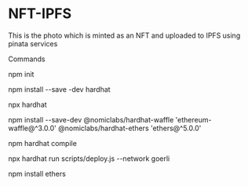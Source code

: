 # NFT-IPFS

This is the photo which is minted as an NFT and uploaded to IPFS using pinata services 

Commands 

npm init 

npm install --save -dev hardhat 

npx hardhat 

npm install --save-dev @nomiclabs/hardhat-waffle 'ethereum-waffle@^3.0.0' @nomiclabs/hardhat-ethers 'ethers@^5.0.0'

npm hardhat compile 

npx hardhat run scripts/deploy.js --network goerli

npm install ethers 
